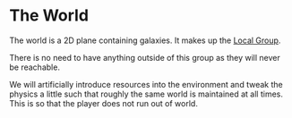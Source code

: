 # The World
The world is a 2D plane containing galaxies. It makes up the [Local Group](https://en.wikipedia.org/wiki/Local_Group).

There is no need to have anything outside of this group as they will never be reachable.

We will artificially introduce resources into the environment and tweak the physics a little such that roughly the same world is maintained at all times. This is so that the player does not run out of world.
